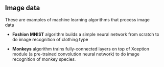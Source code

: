 ## Image data

These are examples of machine learning algorithms that process image data

- __Fashion MNIST__ algorithm builds a simple neural network from scratch to do image recognition of clothing type

- __Monkeys__ algorithm trains fully-connected layers on top of Xception module (a pre-trained convolution neural network) to do image recognition of monkey species.

